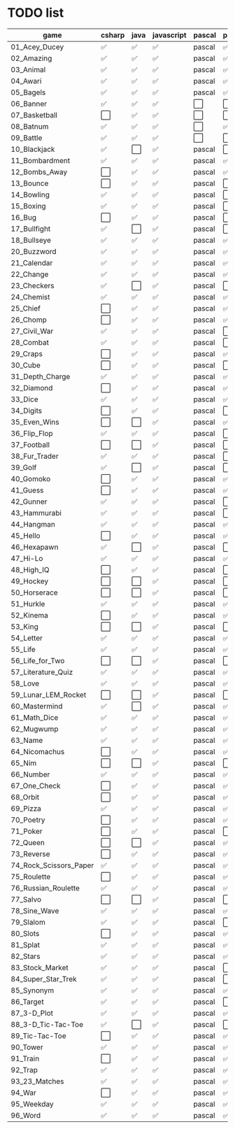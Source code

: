 # TODO list
 game | csharp | java | javascript | pascal | perl | python | ruby | vbnet
 --- | --- | --- | --- | --- | --- | --- | --- | ---
01_Acey_Ducey | ✅ | ✅ | ✅ | pascal | ✅ | ✅ | ✅ | ✅
02_Amazing | ✅ | ✅ | ✅ | pascal | ✅ | ✅ | ✅ | ✅
03_Animal | ✅ | ✅ | ✅ | pascal | ✅ | ✅ | ✅ | ✅
04_Awari | ✅ | ✅ | ✅ | pascal | ✅ | ✅ | ✅ | ✅
05_Bagels | ✅ | ✅ | ✅ | pascal | ✅ | ✅ | ✅ | ✅
06_Banner | ✅ | ✅ | ✅ | ⬜️ | ⬜️ | ✅ | ✅ | ✅
07_Basketball | ⬜️ | ✅ | ✅ | ⬜️ | ⬜️ | ✅ | ⬜️ | ✅
08_Batnum | ✅ | ✅ | ✅ | ⬜️ | ✅ | ✅ | ⬜️ | ✅
09_Battle | ✅ | ✅ | ✅ | ⬜️ | ⬜️ | ✅ | ⬜️ | ✅
10_Blackjack | ✅ | ⬜️ | ✅ | pascal | ⬜️ | ✅ | ⬜️ | ✅
11_Bombardment | ✅ | ✅ | ✅ | pascal | ✅ | ✅ | ✅ | ✅
12_Bombs_Away | ⬜️ | ✅ | ✅ | pascal | ✅ | ✅ | ⬜️ | ✅
13_Bounce | ⬜️ | ✅ | ✅ | pascal | ⬜️ | ✅ | ✅ | ✅
14_Bowling | ✅ | ✅ | ✅ | pascal | ⬜️ | ✅ | ⬜️ | ✅
15_Boxing | ✅ | ✅ | ✅ | pascal | ⬜️ | ✅ | ⬜️ | ✅
16_Bug | ⬜️ | ✅ | ✅ | pascal | ⬜️ | ✅ | ✅ | ✅
17_Bullfight | ✅ | ⬜️ | ✅ | pascal | ⬜️ | ✅ | ⬜️ | ✅
18_Bullseye | ✅ | ✅ | ✅ | pascal | ✅ | ✅ | ⬜️ | ✅
20_Buzzword | ✅ | ✅ | ✅ | pascal | ✅ | ✅ | ✅ | ✅
21_Calendar | ✅ | ✅ | ✅ | pascal | ✅ | ✅ | ⬜️ | ✅
22_Change | ✅ | ✅ | ✅ | pascal | ✅ | ✅ | ⬜️ | ✅
23_Checkers | ✅ | ⬜️ | ✅ | pascal | ⬜️ | ✅ | ✅ | ✅
24_Chemist | ✅ | ✅ | ✅ | pascal | ✅ | ✅ | ⬜️ | ✅
25_Chief | ⬜️ | ✅ | ✅ | pascal | ✅ | ✅ | ✅ | ✅
26_Chomp | ⬜️ | ✅ | ✅ | pascal | ✅ | ✅ | ⬜️ | ✅
27_Civil_War | ✅ | ✅ | ✅ | pascal | ⬜️ | ✅ | ⬜️ | ✅
28_Combat | ✅ | ✅ | ✅ | pascal | ⬜️ | ✅ | ⬜️ | ✅
29_Craps | ⬜️ | ✅ | ✅ | pascal | ✅ | ✅ | ✅ | ✅
30_Cube | ⬜️ | ✅ | ✅ | pascal | ⬜️ | ✅ | ✅ | ✅
31_Depth_Charge | ✅ | ✅ | ✅ | pascal | ✅ | ✅ | ✅ | ✅
32_Diamond | ⬜️ | ✅ | ✅ | pascal | ✅ | ✅ | ✅ | ✅
33_Dice | ✅ | ✅ | ✅ | pascal | ✅ | ✅ | ✅ | ✅
34_Digits | ⬜️ | ✅ | ✅ | pascal | ⬜️ | ✅ | ⬜️ | ✅
35_Even_Wins | ⬜️ | ⬜️ | ✅ | pascal | ✅ | ✅ | ⬜️ | ✅
36_Flip_Flop | ✅ | ✅ | ✅ | pascal | ⬜️ | ✅ | ✅ | ✅
37_Football | ⬜️ | ⬜️ | ✅ | pascal | ⬜️ | ⬜️ | ⬜️ | ✅
38_Fur_Trader | ✅ | ✅ | ✅ | pascal | ⬜️ | ✅ | ⬜️ | ✅
39_Golf | ✅ | ⬜️ | ✅ | pascal | ⬜️ | ✅ | ⬜️ | ✅
40_Gomoko | ⬜️ | ✅ | ✅ | pascal | ✅ | ✅ | ⬜️ | ✅
41_Guess | ⬜️ | ✅ | ✅ | pascal | ✅ | ✅ | ✅ | ✅
42_Gunner | ✅ | ✅ | ✅ | pascal | ⬜️ | ✅ | ⬜️ | ✅
43_Hammurabi | ✅ | ✅ | ✅ | pascal | ⬜️ | ✅ | ⬜️ | ✅
44_Hangman | ✅ | ✅ | ✅ | pascal | ✅ | ✅ | ⬜️ | ✅
45_Hello | ⬜️ | ✅ | ✅ | pascal | ✅ | ✅ | ⬜️ | ✅
46_Hexapawn | ✅ | ⬜️ | ✅ | pascal | ⬜️ | ✅ | ⬜️ | ✅
47_Hi-Lo | ✅ | ✅ | ✅ | pascal | ✅ | ✅ | ✅ | ✅
48_High_IQ | ⬜️ | ✅ | ✅ | pascal | ⬜️ | ✅ | ⬜️ | ✅
49_Hockey | ⬜️ | ⬜️ | ✅ | pascal | ⬜️ | ⬜️ | ⬜️ | ✅
50_Horserace | ⬜️ | ⬜️ | ✅ | pascal | ⬜️ | ✅ | ⬜️ | ✅
51_Hurkle | ✅ | ✅ | ✅ | pascal | ✅ | ✅ | ✅ | ✅
52_Kinema | ⬜️ | ✅ | ✅ | pascal | ✅ | ✅ | ✅ | ✅
53_King | ⬜️ | ⬜️ | ✅ | pascal | ⬜️ | ⬜️ | ⬜️ | ✅
54_Letter | ✅ | ✅ | ✅ | pascal | ✅ | ✅ | ✅ | ✅
55_Life | ✅ | ✅ | ✅ | pascal | ✅ | ✅ | ✅ | ✅
56_Life_for_Two | ⬜️ | ⬜️ | ✅ | pascal | ⬜️ | ⬜️ | ⬜️ | ✅
57_Literature_Quiz | ✅ | ✅ | ✅ | pascal | ✅ | ✅ | ⬜️ | ✅
58_Love | ✅ | ✅ | ✅ | pascal | ✅ | ✅ | ✅ | ✅
59_Lunar_LEM_Rocket | ⬜️ | ⬜️ | ✅ | pascal | ⬜️ | ✅ | ⬜️ | ✅
60_Mastermind | ✅ | ⬜️ | ✅ | pascal | ✅ | ✅ | ⬜️ | ✅
61_Math_Dice | ✅ | ✅ | ✅ | pascal | ✅ | ✅ | ✅ | ✅
62_Mugwump | ✅ | ✅ | ✅ | pascal | ✅ | ✅ | ⬜️ | ✅
63_Name | ✅ | ✅ | ✅ | pascal | ✅ | ✅ | ⬜️ | ✅
64_Nicomachus | ⬜️ | ✅ | ✅ | pascal | ✅ | ✅ | ⬜️ | ✅
65_Nim | ⬜️ | ⬜️ | ✅ | pascal | ⬜️ | ✅ | ✅ | ✅
66_Number | ✅ | ✅ | ✅ | pascal | ✅ | ✅ | ⬜️ | ✅
67_One_Check | ⬜️ | ✅ | ✅ | pascal | ✅ | ✅ | ⬜️ | ✅
68_Orbit | ⬜️ | ✅ | ✅ | pascal | ✅ | ✅ | ⬜️ | ✅
69_Pizza | ✅ | ✅ | ✅ | pascal | ✅ | ✅ | ⬜️ | ✅
70_Poetry | ⬜️ | ✅ | ✅ | pascal | ✅ | ✅ | ⬜️ | ✅
71_Poker | ⬜️ | ✅ | ✅ | pascal | ⬜️ | ⬜️ | ⬜️ | ✅
72_Queen | ⬜️ | ⬜️ | ✅ | pascal | ✅ | ✅ | ⬜️ | ✅
73_Reverse | ⬜️ | ✅ | ✅ | pascal | ✅ | ✅ | ✅ | ✅
74_Rock_Scissors_Paper | ✅ | ✅ | ✅ | pascal | ✅ | ✅ | ✅ | ✅
75_Roulette | ⬜️ | ✅ | ✅ | pascal | ✅ | ✅ | ⬜️ | ✅
76_Russian_Roulette | ✅ | ✅ | ✅ | pascal | ✅ | ✅ | ✅ | ✅
77_Salvo | ⬜️ | ⬜️ | ✅ | pascal | ⬜️ | ✅ | ⬜️ | ✅
78_Sine_Wave | ✅ | ✅ | ✅ | pascal | ✅ | ✅ | ✅ | ✅
79_Slalom | ✅ | ✅ | ✅ | pascal | ⬜️ | ✅ | ⬜️ | ✅
80_Slots | ⬜️ | ✅ | ✅ | pascal | ✅ | ✅ | ✅ | ✅
81_Splat | ✅ | ✅ | ✅ | pascal | ✅ | ✅ | ⬜️ | ✅
82_Stars | ✅ | ✅ | ✅ | pascal | ✅ | ✅ | ⬜️ | ✅
83_Stock_Market | ✅ | ✅ | ✅ | pascal | ⬜️ | ✅ | ⬜️ | ✅
84_Super_Star_Trek | ✅ | ✅ | ✅ | pascal | ⬜️ | ✅ | ⬜️ | ✅
85_Synonym | ✅ | ✅ | ✅ | pascal | ✅ | ✅ | ✅ | ✅
86_Target | ✅ | ✅ | ✅ | pascal | ⬜️ | ✅ | ⬜️ | ✅
87_3-D_Plot | ✅ | ✅ | ✅ | pascal | ✅ | ✅ | ✅ | ✅
88_3-D_Tic-Tac-Toe | ✅ | ⬜️ | ✅ | pascal | ⬜️ | ✅ | ⬜️ | ✅
89_Tic-Tac-Toe | ⬜️ | ✅ | ✅ | pascal | ✅ | ✅ | ⬜️ | ✅
90_Tower | ✅ | ✅ | ✅ | pascal | ✅ | ✅ | ⬜️ | ✅
91_Train | ⬜️ | ✅ | ✅ | pascal | ✅ | ✅ | ✅ | ✅
92_Trap | ✅ | ✅ | ✅ | pascal | ✅ | ✅ | ✅ | ✅
93_23_Matches | ✅ | ✅ | ✅ | pascal | ✅ | ✅ | ⬜️ | ✅
94_War | ⬜️ | ✅ | ✅ | pascal | ✅ | ✅ | ✅ | ✅
95_Weekday | ✅ | ✅ | ✅ | pascal | ✅ | ✅ | ⬜️ | ✅
96_Word | ✅ | ✅ | ✅ | pascal | ✅ | ✅ | ✅ | ✅
